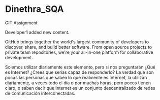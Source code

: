 # Dinethra_SQA
GIT Assignment

Developer1 added new content.

GitHub brings together the world's largest community of developers to discover, share, and build better software. From open source projects to private team repositories, we're your all-in-one platform for collaborative development.

Solemos utilizar diariamente este elemento, pero si nos preguntarán ¿Qué es Internet? ¿Crees que serías capaz de responderlo? La verdad que son pocas las personas que saben lo que realmente es Internet, la utilizan diariamente, a veces todo el día o por muchas horas, pero pocos tienen claro, o saben decir que Internet es un conjunto descentralizado de redes de comunicación interconectadas.
